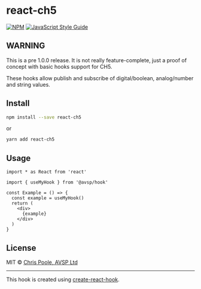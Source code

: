 # react-ch5

> 

[![NPM](https://img.shields.io/npm/v/react-ch5.svg)](https://www.npmjs.com/package/react-ch5) [![JavaScript Style Guide](https://img.shields.io/badge/code_style-standard-brightgreen.svg)](https://standardjs.com)

## WARNING

This is a pre 1.0.0 release. It is not really feature-complete, just a proof of concept with basic hooks support for CH5.

These hooks allow publish and subscribe of digital/boolean, analog/number and string values.

## Install

```bash
npm install --save react-ch5
```
or
```bash
yarn add react-ch5
```

## Usage

```tsx
import * as React from 'react'

import { useMyHook } from '@avsp/hook'

const Example = () => {
  const example = useMyHook()
  return (
    <div>
      {example}
    </div>
  )
}
```

## License

MIT © [Chris Poole, AVSP Ltd](https://github.com/avspltd/)

---

This hook is created using [create-react-hook](https://github.com/hermanya/create-react-hook).
